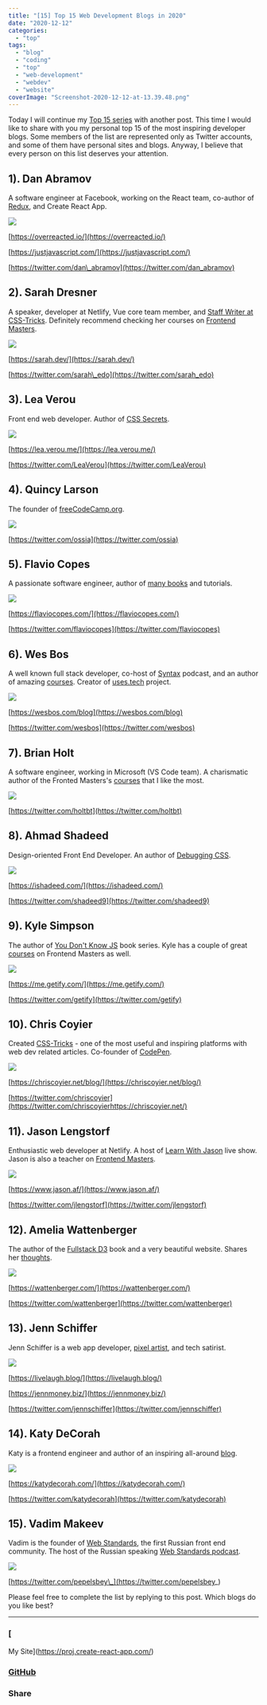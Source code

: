 ```yaml
---
title: "[15] Top 15 Web Development Blogs in 2020"
date: "2020-12-12"
categories: 
  - "top"
tags: 
  - "blog"
  - "coding"
  - "top"
  - "web-development"
  - "webdev"
  - "website"
coverImage: "Screenshot-2020-12-12-at-13.39.48.png"
---
```


Today I will continue my [Top 15 series](https://create-react-app.com/tag/top/) with another post. This time I would like to share with you my personal top 15 of the most inspiring developer blogs. Some members of the list are represented only as Twitter accounts, and some of them have personal sites and blogs. Anyway, I believe that every person on this list deserves your attention.

## 1). Dan Abramov

A software engineer at Facebook, working on the React team, co-author of [Redux](https://en.wikipedia.org/wiki/Redux_(JavaScript_library)), and Create React App.

![](images/Screenshot-2020-12-12-at-11.33.22-1024x995.png)

[https://overreacted.io/](https://overreacted.io/)

[https://justjavascript.com/](https://justjavascript.com/)

[https://twitter.com/dan\_abramov](https://twitter.com/dan_abramov)

## 2). Sarah Dresner

A speaker, developer at Netlify, Vue core team member, and [Staff Writer at CSS-Tricks](https://css-tricks.com/author/sdrasner/). Definitely recommend checking her courses on [Frontend Masters](https://frontendmasters.com/teachers/sarah-drasner/).

![](images/Screenshot-2020-12-12-at-11.34.42-1024x513.png)

[https://sarah.dev/](https://sarah.dev/)

[https://twitter.com/sarah\_edo](https://twitter.com/sarah_edo)

## 3). Lea Verou

Front end web developer. Author of [CSS Secrets](https://www.amazon.com/CSS-Secrets-Lea-Verou/dp/1449372635?tag=leaverou-20).

![](images/Screenshot-2020-12-12-at-11.49.17-1024x515.png)

[https://lea.verou.me/](https://lea.verou.me/)

[https://twitter.com/LeaVerou](https://twitter.com/LeaVerou)

## 4). Quincy Larson

The founder of [freeCodeCamp.org](https://www.freecodecamp.org/news/author/quincylarson/).

![](images/Screenshot-2020-12-12-at-11.50.38-1024x822.png)

[https://twitter.com/ossia](https://twitter.com/ossia)

## 5). Flavio Copes

A passionate software engineer, author of [many books](https://flaviocopes.com/page/ebooks/) and tutorials.

![](images/Screenshot-2020-12-12-at-11.36.04-1024x490.png)

[https://flaviocopes.com/](https://flaviocopes.com/)

[https://twitter.com/flaviocopes](https://twitter.com/flaviocopes)

## 6). Wes Bos

A well known full stack developer, co-host of [Syntax](https://syntax.fm/) podcast, and an author of amazing [courses](https://wesbos.com/courses). Creator of [uses.tech](https://uses.tech/) project.

![](images/Screenshot-2020-12-12-at-11.37.03-1024x530.png)

[https://wesbos.com/blog](https://wesbos.com/blog)

[https://twitter.com/wesbos](https://twitter.com/wesbos)

## 7). Brian Holt

A software engineer, working in Microsoft (VS Code team). A charismatic author of the Fronted Masters's [courses](https://frontendmasters.com/teachers/brian-holt/) that I like the most.

![](images/Screenshot-2020-12-12-at-11.38.12-1024x854.png)

[https://twitter.com/holtbt](https://twitter.com/holtbt)

## 8). Ahmad Shadeed

Design-oriented Front End Developer. An author of [Debugging CSS](https://debuggingcss.com/).

![](images/Screenshot-2020-12-12-at-11.52.13-1024x475.png)

[https://ishadeed.com/](https://ishadeed.com/)

[https://twitter.com/shadeed9](https://twitter.com/shadeed9)

## 9). Kyle Simpson

The author of [You Don't Know JS](https://github.com/getify/You-Dont-Know-JS) book series. Kyle has a couple of great [courses](https://frontendmasters.com/teachers/kyle-simpson/) on Frontend Masters as well.

![](images/Screenshot-2020-12-12-at-11.39.47-1024x856.png)

[https://me.getify.com/](https://me.getify.com/)

[https://twitter.com/getify](https://twitter.com/getify)

## 10). Chris Coyier

Created [CSS-Tricks](https://css-tricks.com/) - one of the most useful and inspiring platforms with web dev related articles. Co-founder of [CodePen](https://codepen.io/).

![](images/Screenshot-2020-12-12-at-11.42.46-1024x491.png)

[https://chriscoyier.net/blog/](https://chriscoyier.net/blog/)

[https://twitter.com/chriscoyier](https://twitter.com/chriscoyierhttps://chriscoyier.net/)

## 11). Jason Lengstorf

Enthusiastic web developer at Netlify. A host of [Learn With Jason](https://www.learnwithjason.dev/) live show. Jason is also a teacher on [Frontend Masters](https://frontendmasters.com/teachers/jason-lengstorf/).

![](images/Screenshot-2020-12-12-at-11.40.57-1024x463.png)

[https://www.jason.af/](https://www.jason.af/)

[https://twitter.com/jlengstorf](https://twitter.com/jlengstorf)

## 12). Amelia Wattenberger

The author of the [Fullstack D3](https://www.newline.co/fullstack-d3) book and a very beautiful website. Shares her [thoughts](https://wattenberger.com/blog).

![](images/Screenshot-2020-12-12-at-11.45.40-1024x510.png)

[https://wattenberger.com/](https://wattenberger.com/)

[https://twitter.com/wattenberger](https://twitter.com/wattenberger)

## 13). Jenn Schiffer

Jenn Schiffer is a web app developer, [pixel artist](https://jennmoney.biz/art/index.html), and tech satirist.

![](images/Screenshot-2020-12-12-at-11.47.32-1-1024x524.png)

[https://livelaugh.blog/](https://livelaugh.blog/)

[https://jennmoney.biz/](https://jennmoney.biz/)

[https://twitter.com/jennschiffer](https://twitter.com/jennschiffer)

## 14). Katy DeCorah

Katy is a frontend engineer and author of an inspiring all-around [blog](https://katydecorah.com/).

![](images/Screenshot-2020-12-12-at-11.44.28-1024x479.png)

[https://katydecorah.com/](https://katydecorah.com/)

[https://twitter.com/katydecorah](https://twitter.com/katydecorah)

## 15). Vadim Makeev

Vadim is the founder of [Web Standards](https://twitter.com/webstandards_ru), the first Russian front end community. The host of the Russian speaking [Web Standards podcast](https://itunes.apple.com/podcast/id1080500016).

![](images/Screenshot-2020-12-12-at-11.51.15-1024x794.png)

[https://twitter.com/pepelsbey\_](https://twitter.com/pepelsbey_)

Please feel free to complete the list by replying to this post. Which blogs do you like best?

* * *

### [  
My Site](https://proj.create-react-app.com/)

### [GitHub](https://github.com/villivald)

### Share

<script src="https://yastatic.net/share2/share.js"></script>
